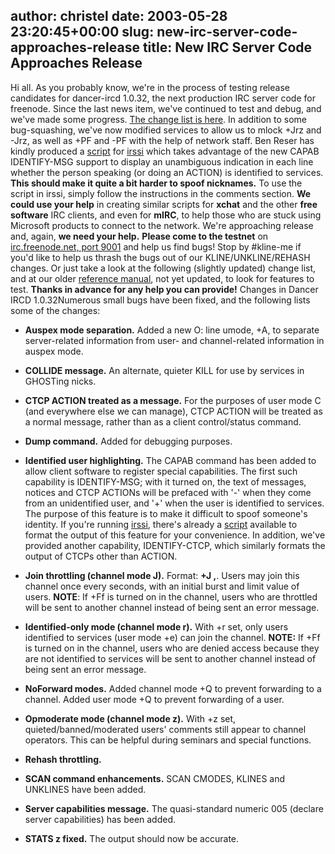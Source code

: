 author: christel
date: 2003-05-28 23:20:45+00:00
slug: new-irc-server-code-approaches-release
title: New IRC Server Code Approaches Release
---

Hi all. As you probably know, we're in the process of testing release candidates for dancer-ircd 1.0.32, the next production IRC server code for  freenode.  Since the last news item, we've continued to test and debug, and we've made some progress.  [The change list is here](http://freenode.net/news-2003-05-28.shtml#changes).
In addition to some bug-squashing, we've now modified services to allow us to mlock +Jrz and -Jrz, as well as +PF and -PF with the help of network staff.  Ben Reser has kindly produced a  [script](http://ben.reser.org/irssi/format_identify.pl)  for  [irssi](http://www.irssi.org/)  which takes advantage of the new CAPAB IDENTIFY-MSG support to display an unambiguous indication in each line whether the person speaking (or doing an ACTION) is identified to services.  **This should make it quite a bit harder to spoof nicknames.** To use the script in irssi, simply follow the instructions in the comments section.
**We could use your help** in creating similar scripts for **xchat** and the other **free software** IRC clients, and even for **mIRC**, to help those who are stuck using Microsoft products to connect to the network.
We're approaching release and, again, **we need your help.** **Please come to the testnet** on  [irc.freenode.net, port 9001](irc://irc.freenode.net:9001/)  and help us find bugs!  Stop by #kline-me if you'd like to help us thrash the bugs out of our KLINE/UNKLINE/REHASH changes.  Or just take a look at the following (slightly updated) change list, and at our older   [reference manual](http://source.freenode.net/%7Easuffield/dancer/dancer-oper-guide/dancer-oper-guide/),  not yet updated, to look for features to test.
**Thanks in advance for any help you can provide!**
Changes in Dancer IRCD 1.0.32Numerous small bugs have been fixed, and the following lists some of the changes:



	
  * **Auspex mode separation.** Added a new O: line umode, +A, to separate server-related information from user- and channel-related information in auspex mode.

	
  * **COLLIDE message.** An alternate, quieter KILL for use by services in GHOSTing nicks.

	
  * **CTCP ACTION treated as a message.** For the purposes of user mode C (and everywhere else we can manage), CTCP ACTION will be treated as a normal message, rather than as a client control/status command.

	
  * **Dump command.** Added for debugging purposes.

	
  * **Identified user highlighting.** The CAPAB command has been added to allow client software to register special capabilities.  The first such capability is IDENTIFY-MSG; with it turned on, the text of messages, notices and CTCP ACTIONs will be prefaced with '-' when they come from an unidentified user, and '+' when the user is identified to services.  The purpose of this feature is to make it difficult to spoof someone's identity.  If you're running  [irssi](http://www.irssi.org/),  there's already a   [script](http://ben.reser.org/irssi/format_identify.pl)  available to format the output of this feature for your convenience.
In addition, we've provided another capability, IDENTIFY-CTCP, which similarly formats the output of CTCPs other than ACTION.

	
  * **Join throttling (channel mode J).** Format:  **+J <frequency>,<limit>**.  Users may join this channel once every <frequency> seconds, with an initial burst and limit value of <limit> users. **NOTE**: If +Ff is turned on in the channel, users who are throttled will be sent to another channel instead of being sent an error message.

	
  * **Identified-only mode (channel mode r).** With +r set, only users identified to services (user mode +e) can join the channel.  **NOTE:** If +Ff is turned on in the channel, users who are denied access because they are not identified to services will be sent to another channel instead of being sent an error message.

	
  * **NoForward modes.** Added channel mode +Q to prevent forwarding to a channel.  Added user mode +Q to prevent forwarding of a user.

	
  * **Opmoderate mode (channel mode z).** With +z set, quieted/banned/moderated users' comments still appear to channel operators.  This can be helpful during seminars and special functions.

	
  * **Rehash throttling.**

	
  * **SCAN command enhancements.** SCAN CMODES, KLINES and UNKLINES have been added.

	
  * **Server capabilities message.** The quasi-standard numeric 005 (declare server capabilities) has been added.

	
  * **STATS z fixed.** The output should now be accurate.


